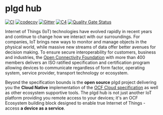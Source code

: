 # plgd hub

[![CI](https://github.com/plgd-dev/hub/workflows/CI/badge.svg)](https://github.com/plgd-dev/hub/actions?query=workflow%3ACI)
[![codecov](https://codecov.io/gh/plgd-dev/hub/branch/main/graph/badge.svg)](https://codecov.io/gh/plgd-dev/hub)
[![Gitter](https://badges.gitter.im/ocfcloud/Lobby.svg)](https://gitter.im/ocfcloud/Lobby?utm_source=badge&utm_medium=badge&utm_campaign=pr-badge)
[![C4](https://img.shields.io/badge/structurizr%20-C4%20model-%231168BD)](https://structurizr.com/share/60796/diagrams#plgdSystem)
[![Quality Gate Status](https://sonarcloud.io/api/project_badges/measure?project=plgd-dev_cloud&metric=alert_status)](https://sonarcloud.io/summary/new_code?id=plgd-dev_cloud)
<!-- [![Go Report](https://goreportcard.com/badge/github.com/plgd-dev/hub)](https://goreportcard.com/report/github.com/plgd-dev/hub) -->

Internet of Things (IoT) technologies have evolved rapidly in recent years and continue to change how we interact with our surroundings. For companies, IoT brings new ways to monitor and manage objects in the physical world, while massive new streams of data offer better avenues for decision making. To ensure secure interoperability for customers, business and industries, the [Open Connectivity Foundation](https://openconnectivity.org/) with more than 400 members delivers an ISO ratified specification and certification program allowing devices to communicate regardless of form factor, operating system, service provider, transport technology or ecosystem.

Beyond the specification bounds is the **open source** plgd project delivering you the **Cloud Native** implementation of the [OCF Cloud specification](https://openconnectivity.org/developer/specifications/) as well as other ecosystem supportive tools. The plgd hub is not just another IoT platform providing you remote access to your devices; it's an OCF Ecosystem building block designed to enable true Internet of Things - access **a device as a service**.

